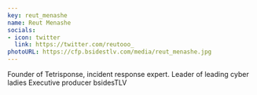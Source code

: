 ```yaml
---
key: reut_menashe
name: Reut Menashe
socials:
- icon: twitter
  link: https://twitter.com/reutooo_
photoURL: https://cfp.bsidestlv.com/media/reut_menashe.jpg
---
```


Founder of Tetrisponse, incident response expert.
Leader of leading cyber ladies
Executive producer bsidesTLV
